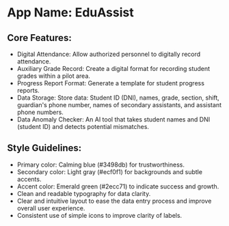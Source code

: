 # **App Name**: EduAssist

## Core Features:

- Digital Attendance: Allow authorized personnel to digitally record attendance.
- Auxiliary Grade Record: Create a digital format for recording student grades within a pilot area.
- Progress Report Format: Generate a template for student progress reports.
- Data Storage: Store data: Student ID (DNI), names, grade, section, shift, guardian's phone number, names of secondary assistants, and assistant phone numbers.
- Data Anomaly Checker: An AI tool that takes student names and DNI (student ID) and detects potential mismatches.

## Style Guidelines:

- Primary color: Calming blue (#3498db) for trustworthiness.
- Secondary color: Light gray (#ecf0f1) for backgrounds and subtle accents.
- Accent color: Emerald green (#2ecc71) to indicate success and growth.
- Clean and readable typography for data clarity.
- Clear and intuitive layout to ease the data entry process and improve overall user experience.
- Consistent use of simple icons to improve clarity of labels.